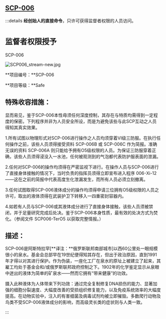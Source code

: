 ## [SCP-006](https://scp-wiki-cn.wikidot.com/scp-006)

:::details **经创始人的直接命令**，只许可获得监督者权限的人员访问。

# `监督者权限授予`

SCP-006

![SCP006_stream-new.jpg](https://cdn.jsdelivr.net/gh/HOG-StarWatch/MyImgBed@master/scp-series/SCP006_stream-new.jpg)



**项目编号：**SCP-006

**项目等级：**Safe

## 特殊收容措施：

显而易见，鉴于SCP-006本性毋须任何深度控制，其存在与特质均需得到一定程度的保密。下列程序并非为人员安全所设，而是为避免该些与此SCP互动之人员得知其真实效果。

1.所有试图以物理形式对SCP-006进行操作之人员均须穿着VI级三防服。在执行任何操作之前，该些人员须得接受资料 SCP-006B 或 SCP-006C 作为简报。准确无误的资料 SCP-006A 则只能给予拥有O5级权限的人员。为保证三防服穿着正确，该些人员须得浸没入一水池，任何被观测到的气泡都代表防护服表面的泄漏。

2.任何对SCP-006的操作均须得在严密监视下进行。在操作人员与SCP-006进行了直接身体接触的情况下，当时负责的指挥员须得立即宣布进入程序 006-Xi-12 ——这在之前的简报中代表高度生化泄漏发生，而所有人员必须立刻撤离。

3.任何试图取得SCP-006液体成分的操作均须得申请三位拥有O5级权限的人员之许可，取出的液体须得在武装护卫下转移入一四重密封容器内。

4.如若有人员与SCP-006或其液体成分进行了直接身体接触，该些人员须被禁闭，并于足量研究完成后处决。鉴于SCP-006本身性质，最有效的处决方式为焚化。（参阅文件 SCP006-TerO5 以获取完整情报。）

## 描述：

SCP-006是阿斯特拉罕[**译注：**俄罗斯联邦南部城市]以西60公里处一眼规模很小的泉水。基金会总部早在19世纪便得知其存在，但出于政治原因，直到1991年才得以对其进行保护。作为伪装，一座化工厂在泉水的原址上被建立了起来，其雇工均处于基金会和/或俄罗斯联邦政府控制之下。1902年的化学鉴定显示从泉眼中迸出的液体为简单的矿泉水——然而它拥有“带来健康”的功效。

摄入此种液体为人体带来下列功效：通过完全复制修复DNA损伤的能力、显著加强的细胞分裂速度、大幅度改善的受损组织修复能力，以及免疫系统效率的大幅度提高。在动物实验中，注入的有害细菌及病毒试剂均被立即摧毁。多数爬行动物及鸟类不受SCP-006液体成分的影响，而高级灵长类的症状则与人类一致。

:::